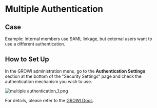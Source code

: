# Multiple Authentication

## Case

Example: Internal members use SAML linkage, but external users want to use a different authentication.

## How to Set Up

In the GROWI administration menu, go to the **Authentication Settings** section at the bottom of the "Security Settings" page and check the authentication mechanism you wish to use.

![multiple authentication_1.png](/assets/images/en/multipleauthentication_1.png)

For details, please refer to the [GROWI Docs](https://docs.growi.org).

